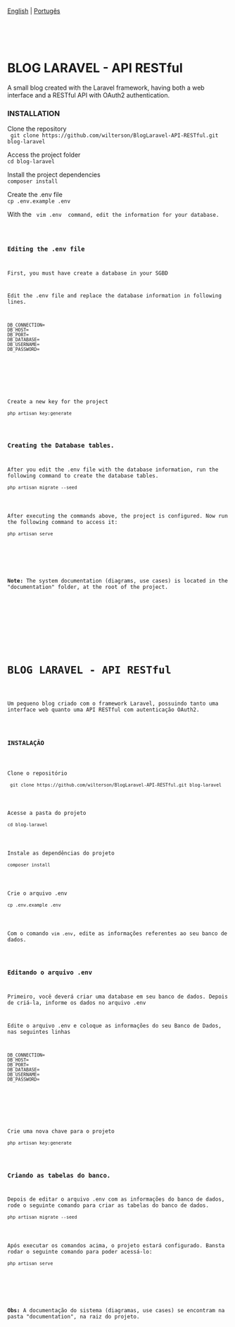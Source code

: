 

<a href='#english'>English</a> | 
<a href='#portugues'>Portugês</a>

<br/><br/><br/>
<div>
<h1>BLOG LARAVEL - API RESTful</h1>

<p>A small blog created with the Laravel framework, having both a web interface and a RESTful API with OAuth2 authentication.</p>

<h3>INSTALLATION</h3>

<p>Clone the repository<br/>
<code> git clone https://github.com/wilterson/BlogLaravel-API-RESTful.git blog-laravel</code></p>

<p>Access the project folder<br/>
<code>cd blog-laravel</code></p>

<p>Install the project dependencies<br/>
<code>composer install</code></p>

<p>Create the .env file<br/>
<code>cp .env.example .env</code></p>

<p>With the <code> vim .env </ code> command, edit the information for your database.</p>

<h3>Editing the .env file</h3>
<p>First, you must have create a database in your SGBD</p>
<p>Edit the .env file and replace the database information in following lines.<br/>

<pre>
<code>DB_CONNECTION= 
DB_HOST=
DB_PORT=
DB_DATABASE=
DB_USERNAME=
DB_PASSWORD=
</code>
</pre>
</p>

<p>Create a new key for the project<br/>
<code>php artisan key:generate</code></p>

<h3>Creating the Database tables.</h3>
<p>After you edit the .env file with the database information, run the following command to create the database tables.<br/>
<code>php artisan migrate --seed</code></p>

<p>After executing the commands above, the project is configured. Now run the following command to access it:<br/>
<code>php artisan serve</code></p>

<br/>

<p><b>Note:</b> The system documentation (diagrams, use cases) is located in the "documentation" folder, at the root of the project.</p>
</div>

<br/><br/>

<div id="portugues">
<h1>BLOG LARAVEL - API RESTful</h1>

<p>Um pequeno blog criado com o framework Laravel, possuindo tanto uma interface web quanto uma API RESTful com autenticação OAuth2.</p>

<h3>INSTALAÇÃO</h3>

<p>Clone o repositório <br/>
<code> git clone https://github.com/wilterson/BlogLaravel-API-RESTful.git blog-laravel</code></p>

<p>Acesse a pasta do projeto<br/>
<code>cd blog-laravel</code></p>

<p>Instale as dependências do projeto<br/>
<code>composer install</code></p>

<p>Crie o arquivo .env<br/>
<code>cp .env.example .env</code></p>

<p>Com o comando <code>vim .env</code>, edite as informações referentes ao seu banco de dados.</p>

<h3>Editando o arquivo .env</h3>
<p>Primeiro, você deverá criar uma database em seu banco de dados. Depois de criá-la, informe os dados no arquivo .env</p>
<p>Edite o arquivo .env e coloque as informações do seu Banco de Dados, nas seguintes linhas<br/>

<pre>
<code>DB_CONNECTION= 
DB_HOST=
DB_PORT=
DB_DATABASE=
DB_USERNAME=
DB_PASSWORD=
</code>
</pre>
</p>

<p>Crie uma nova chave para o projeto<br/>
<code>php artisan key:generate</code></p>

<h3>Criando as tabelas do banco.</h3>
<p>Depois de editar o arquivo .env com as informações do banco de dados, rode o seguinte comando para criar as tabelas do banco de dados.<br/>
<code>php artisan migrate --seed</code></p>

<p>Após executar os comandos acima, o projeto estará configurado. Bansta rodar o seguinte comando para poder acessá-lo:<br/>
<code>php artisan serve</code></p>

<br/>

<p><b>Obs:</b> A documentação do sistema (diagramas, use cases) se encontram na pasta "documentation", na raiz do projeto.</p>
</div>
